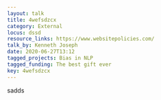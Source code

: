 ```yaml
---
layout: talk
title: 4wefsdzcx
category: External
locus: dssd
resource_links: https://www.websitepolicies.com/
talk_by: Kenneth Joseph
date: 2020-06-27T13:12
tagged_projects: Bias in NLP
tagged_funding: The best gift ever
key: 4wefsdzcx
---
```


<p>sadds</p>
